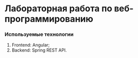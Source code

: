 # Лабораторная работа по веб-программированию
### Используемые технологии
1. Frontend: Angular;
2. Backend: Spring REST API.